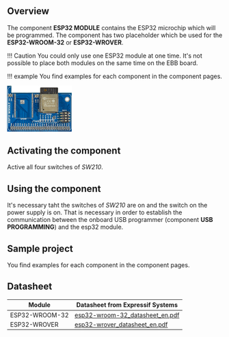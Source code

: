 ## Overview

The component **ESP32 MODULE** contains the ESP32 microchip which will be programmed. The component has two placeholder which be used for the **ESP32-WROOM-32** or **ESP32-WROVER**.

!!! Caution
    You could only use one ESP32 module at one time. It's not possible to place both modules on the same time on the EBB board.

!!! example
    You find examples for each component in the component pages.

<img src="/images/esp32/block_esp32_module.png"  width="30%">

## Activating the component
Active all four switches of *SW210*.

## Using the component

It's necessary taht the switches of *SW210* are on and the switch on the power supply is on. That is necessary in order to establish the communication between the onboard USB programmer (component **USB PROGRAMMING**) and the esp32 module.

## Sample project

You find examples for each component in the component pages.

## Datasheet

|Module|Datasheet from Expressif Systems|
|------|-----------------|
|ESP32-WROOM-32|[esp32-wroom-32_datasheet_en.pdf](https://www.espressif.com/sites/default/files/documentation/esp32-wroom-32_datasheet_en.pdf)
|ESP32-WROVER|[esp32-wrover_datasheet_en.pdf](https://www.espressif.com/sites/default/files/documentation/esp32-wrover_datasheet_en.pdf)


